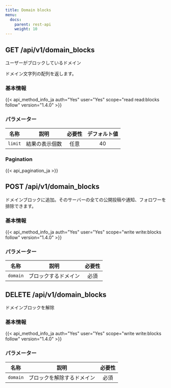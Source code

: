 ```yaml
---
title: Domain blocks
menu:
  docs:
    parent: rest-api
    weight: 10
---
```


## GET /api/v1/domain_blocks

ユーザーがブロックしているドメイン

ドメイン文字列の配列を返します。

### 基本情報

{{< api_method_info_ja auth="Yes" user="Yes" scope="read read:blocks follow" version="1.4.0" >}}

### パラメーター

|名称|説明|必要性|デフォルト値|
|----|-----------|:------:|:-----:|
| `limit` | 結果の表示個数 | 任意 | 40 |

### Pagination

{{< api_pagination_ja >}}

## POST /api/v1/domain_blocks

ドメインブロックに追加。そのサーバーの全ての公開投稿や通知、フォロワーを排除できます。

### 基本情報

{{< api_method_info_ja auth="Yes" user="Yes" scope="write write:blocks follow" version="1.4.0" >}}

### パラメーター

|名称|説明|必要性|
|----|-----------|:------:|
| `domain` | ブロックするドメイン | 必須 |

## DELETE /api/v1/domain_blocks

ドメインブロックを解除

### 基本情報

{{< api_method_info_ja auth="Yes" user="Yes" scope="write write:blocks follow" version="1.4.0" >}}

### パラメーター

|名称|説明|必要性|
|----|-----------|:------:|
| `domain` | ブロックを解除するドメイン | 必須 |
